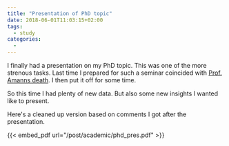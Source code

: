 ```yaml
---
title: "Presentation of PhD topic"
date: 2018-06-01T11:03:15+02:00
tags:
  - study
categories:
  -
---
```


I finally had a presentation on my PhD topic.  This was one of the
more strenous tasks.  Last time I prepared for such a seminar
coincided with [Prof. Amanns death](https://en.wikipedia.org/wiki/Anton_Amann).  I then put it off for some time.

So this time I had plenty of new data.  But also some new insights I
wanted like to present.  

Here's a cleaned up version based on comments I got after the
presentation.

{{< embed_pdf url="/post/academic/phd_pres.pdf" >}}

<!--more-->

